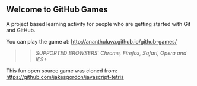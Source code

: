 ## Welcome to GitHub Games

A project based learning activity for people who are getting started with Git and GitHub.

You can play the game at: http://ananthuluva.github.io/github-games/

>> _*SUPPORTED BROWSERS*: Chrome, Firefox, Safari, Opera and IE9+_

This fun open source game was cloned from: https://github.com/jakesgordon/javascript-tetris

